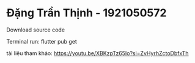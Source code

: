 # Đặng Trần Thịnh - 1921050572

Download source code 

Terminal run: flutter pub get

tài liệu tham khảo: https://youtu.be/XBKzpTz65Io?si=ZvHyrhZctoDbfxTh